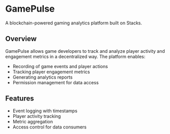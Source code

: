# GamePulse

A blockchain-powered gaming analytics platform built on Stacks.

## Overview
GamePulse allows game developers to track and analyze player activity and engagement metrics in a decentralized way. The platform enables:

- Recording of game events and player actions
- Tracking player engagement metrics
- Generating analytics reports
- Permission management for data access

## Features
- Event logging with timestamps
- Player activity tracking
- Metric aggregation
- Access control for data consumers